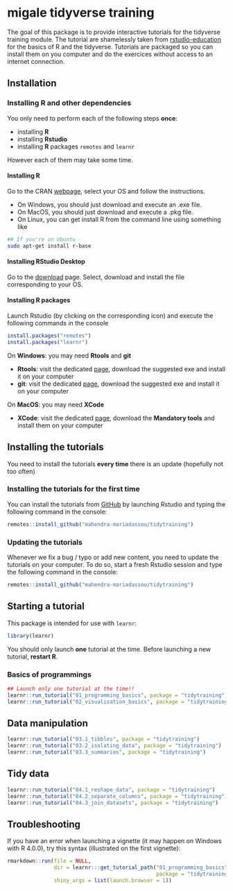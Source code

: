 
<!-- README.md is generated from README.Rmd. Please edit that file -->

# migale tidyverse training

The goal of this package is to provide interactive tutorials for the
tidyverse training module. The tutorial are shamelessly taken from
[rstudio-education](https://rstudio.cloud/learn/primers) for the basics
of R and the tidyverse. Tutorials are packaged so you can install them
on you computer and do the exercices without access to an internet
connection.

## Installation

### Installing R and other dependencies

You only need to perform each of the following steps **once**:

- installing **R**
- installing **Rstudio**
- installing **R** packages `remotes` and `learnr`

However each of them may take some time.

#### Installing R

Go to the CRAN [webpage](https://cran.r-project.org/), select your OS
and follow the instructions.

- On Windows, you should just download and execute an .exe file.
- On MacOS, you should just download and execute a .pkg file.
- On Linux, you can get install R from the command line using something
  like

``` bash
## If you're on Ubuntu
sudo apt-get install r-base
```

#### Installing RStudio Desktop

Go to the
[download](https://rstudio.com/products/rstudio/download/#download)
page. Select, download and install the file corresponding to your OS.

#### Installing R packages

Launch Rstudio (by clicking on the corresponding icon) and execute the
following commands in the console

``` r
install.packages("remotes") 
install.packages("learnr") 
```

On **Windows**: you may need **Rtools** and **git**

- **Rtools**: visit the dedicated
  [page](https://cran.r-project.org/bin/windows/Rtools/), download the
  suggested exe and install it on your computer
- **git**: visit the dedicated [page](https://git-scm.com/download/win),
  download the suggested exe and install it on your computer

On **MacOS**: you may need **XCode**

- **XCode**: visit the dedicated
  [page](https://mac.r-project.org/tools/), download the **Mandatory
  tools** and install them on your computer

## Installing the tutorials

You need to install the tutorials **every time** there is an update
(hopefully not too often)

### Installing the tutorials for the first time

You can install the tutorials from [GitHub](https://github.com/) by
launching Rstudio and typing the following command in the console:

``` r
remotes::install_github("mahendra-mariadassou/tidytraining")
```

### Updating the tutorials

Whenever we fix a bug / typo or add new content, you need to update the
tutorials on your computer. To do so, start a fresh Rstudio session and
type the following command in the console:

``` r
remotes::install_github("mahendra-mariadassou/tidytraining")
```

## Starting a tutorial

This package is intended for use with `learnr`:

``` r
library(learnr)
```

You should only launch **one** tutorial at the time. Before launching a
new tutorial, **restart R**.

### Basics of programmings

``` r
## Launch only one tutorial at the time!!
learnr::run_tutorial("01_programming_basics", package = "tidytraining")
learnr::run_tutorial("02_visualisation_basics", package = "tidytraining")
```

## Data manipulation

``` r
learnr::run_tutorial("03.1_tibbles", package = "tidytraining")
learnr::run_tutorial("03.2_isolating_data", package = "tidytraining")
learnr::run_tutorial("03.3_summaries", package = "tidytraining")
```

## Tidy data

``` r
learnr::run_tutorial("04.1_reshape_data", package = "tidytraining")
learnr::run_tutorial("04.2_separate_columns", package = "tidytraining")
learnr::run_tutorial("04.3_join_datasets", package = "tidytraining")
```

## Troubleshooting

If you have an error when launching a vignette (it may happen on Windows
with R 4.0.0), try this syntax (illustrated on the first vignette):

``` r
rmarkdown::run(file = NULL, 
               dir = learnr:::get_tutorial_path("01_programming_basics",  
                                                package = "tidytraining"), 
               shiny_args = list(launch.browser = 1))
```

